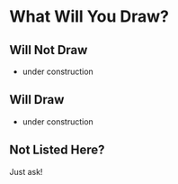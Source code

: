 # What Will You Draw?

## Will Not Draw

- under construction

## Will Draw

- under construction

## Not Listed Here?

Just ask!

